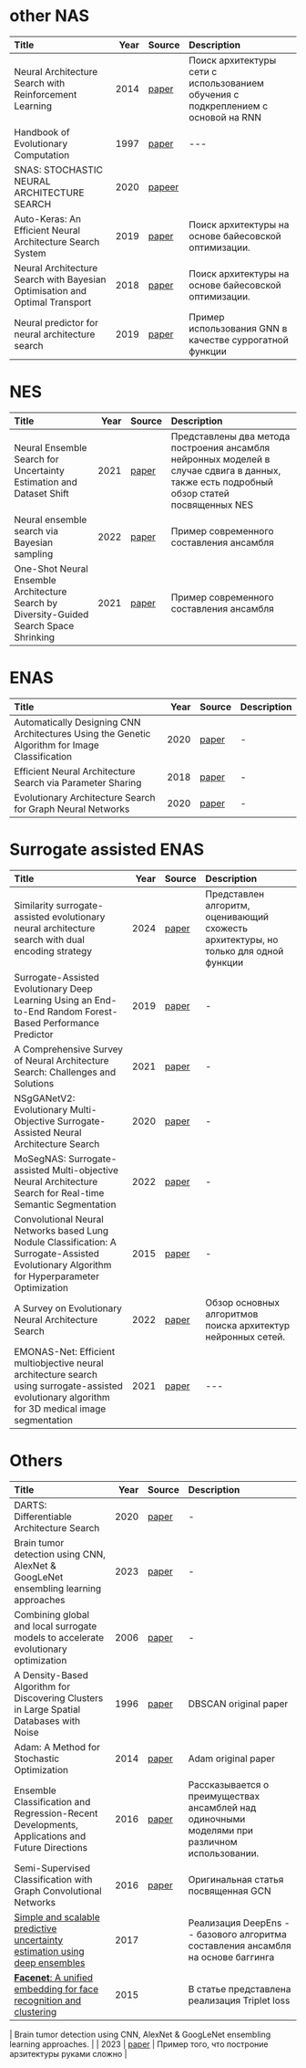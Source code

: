 # other NAS
| Title                                                                       | Year | Source                                                                                                                                   | Description                                                                       |
| :-------------------------------------------------------------------------- | ---: | :--------------------------------------------------------------------------------------------------------------------------------------- | :-------------------------------------------------------------------------------- |
| Neural Architecture Search with Reinforcement Learning                      | 2014 | [paper](https://arxiv.org/abs/1611.01578)                                                                                                | Поиск архитектуры сети с использованием обучения с подкреплением с основой на RNN |
| Handbook of Evolutionary Computation                                        | 1997 | [paper](https://www.taylorfrancis.com/books/edit/10.1201/9780367802486/handbook-evolutionary-computation-fogel-michalewicz-thomas-baeck) | ---                                                                               |
| SNAS: STOCHASTIC NEURAL ARCHITECTURE SEARCH                                 | 2020 | [papeer](https://arxiv.org/pdf/1812.09926)                                                                                               |                                                                                   |
| Auto-Keras: An Efficient Neural Architecture Search System                  | 2019 | [paper](https://sci-hub.gg/10.1145/3292500.3330648)                                                                                      | Поиск архитектуры на основе байесовской оптимизации.                              |
| Neural Architecture Search with Bayesian Optimisation and Optimal Transport | 2018 | [paper](https://proceedings.neurips.cc/paper_files/paper/2018/file/f33ba15effa5c10e873bf3842afb46a6-Paper.pdf)                           | Поиск архитектуры на основе байесовской оптимизации.                              |
| Neural predictor for<br>neural architecture search                          | 2019 | [paper](https://arxiv.org/pdf/1912.00848)                                                                                                | Пример использования GNN в качестве суррогатной функции                           |


# NES
| Title                                                                                      | Year | Source                                                                                                                                                                          | Description                                                                                                                               |
| :----------------------------------------------------------------------------------------- | ---: | :------------------------------------------------------------------------------------------------------------------------------------------------------------------------------ | :---------------------------------------------------------------------------------------------------------------------------------------- |
| Neural Ensemble Search for Uncertainty Estimation and Dataset Shift                        | 2021 | [paper](https://proceedings.neurips.cc/paper_files/paper/2021/hash/41a6fd31aa2e75c3c6d427db3d17ea80-Abstract.html)                                                              | Представлены два метода построения ансамбля нейронных моделей в случае сдвига в данных, также есть подробный обзор статей посвященных NES |
| Neural ensemble search via Bayesian sampling                                               | 2022 | [paper](https://proceedings.mlr.press/v180/shu22a/shu22a.pdf)                                                                                                                   | Пример современного составления ансамбля                                                                                                  |
| One-Shot Neural Ensemble Architecture Search by Diversity-Guided<br>Search Space Shrinking | 2021 | [paper](https://openaccess.thecvf.com/content/CVPR2021/papers/Chen_One-Shot_Neural_Ensemble_Architecture_Search_by_Diversity-Guided_Search_Space_Shrinking_CVPR_2021_paper.pdf) | Пример современного составления ансамбля                                                                                                  |

# ENAS
| Title                                                                                            | Year | Source                                                                         | Description |
| :----------------------------------------------------------------------------------------------- | ---: | :----------------------------------------------------------------------------- | :---------- |
| Automatically Designing CNN  Architectures Using the Genetic  Algorithm for Image Classification | 2020 | [paper](https://ieeexplore.ieee.org/abstract/document/9075201/authors#authors) | -           |
| Efficient Neural Architecture Search via Parameter Sharing                                       | 2018 | [paper](https://arxiv.org/pdf/1802.03268)                                      | -           |
| Evolutionary Architecture Search for Graph Neural Networks                                       | 2020 | [paper](https://arxiv.org/pdf/2009.10199)                                      | -           |


# Surrogate assisted ENAS

| Title                                                                                                                                             | Year | Source                                                                             | Description                                                                         |
| :------------------------------------------------------------------------------------------------------------------------------------------------ | ---: | :--------------------------------------------------------------------------------- | :---------------------------------------------------------------------------------- |
| Similarity surrogate-assisted evolutionary neural architecture search with dual encoding strategy                                                 | 2024 | [paper](https://www.aimspress.com/aimspress-data/era/2024/2/PDF/era-32-02-050.pdf) | Представлен алгоритм, оценивающий схожесть архитектуры, но только для одной функции |
| Surrogate-Assisted Evolutionary Deep Learning Using an End-to-End Random Forest-Based Performance Predictor                                       | 2019 | [paper](https://ieeexplore.ieee.org/abstract/document/8744404)                     | -                                                                                   |
| A Comprehensive Survey of Neural Architecture Search: Challenges and Solutions                                                                    | 2021 | [paper](https://arxiv.org/pdf/2006.02903)                                          | -                                                                                   |
| NSgGANetV2: Evolutionary Multi-Objective Surrogate-Assisted Neural Architecture Search                                                            | 2020 | [paper](https://arxiv.org/pdf/2007.10396)                                          | -                                                                                   |
| MoSegNAS: Surrogate-assisted Multi-objective Neural Architecture Search for Real-time Semantic Segmentation                                       | 2022 | [paper](https://arxiv.org/pdf/2208.06820)                                          | -                                                                                   |
| Convolutional Neural Networks based Lung Nodule Classification: A Surrogate-Assisted Evolutionary Algorithm for Hyperparameter Optimization       | 2015 | [paper](https://shiruipan.github.io/publication/tevc-21-zhang/tevc-21-zhang.pdf)   | -                                                                                   |
| A Survey on Evolutionary Neural Architecture Search                                                                                               | 2022 | [paper](https://arxiv.org/pdf/2008.10937)                                          | Обзор основных алгоритмов поиска архитектур нейронных сетей.                        |
| EMONAS-Net: Efficient multiobjective neural architecture search using surrogate-assisted evolutionary algorithm for 3D medical image segmentation | 2021 | [paper](https://sci-hub.gg/10.1016/j.artmed.2021.102154)                           | ---                                                                                 |

# Others

| Title                                                                                                                                                                                   | Year | Source                                                                                                                                                                                                                                                                                                                                       | Description                                                                                   |
| :-------------------------------------------------------------------------------------------------------------------------------------------------------------------------------------- | ---: | :------------------------------------------------------------------------------------------------------------------------------------------------------------------------------------------------------------------------------------------------------------------------------------------------------------------------------------------- | :-------------------------------------------------------------------------------------------- |
| DARTS: Differentiable Architecture Search                                                                                                                                               | 2020 | [paper](https://arxiv.org/abs/1806.09055)                                                                                                                                                                                                                                                                                                    | -                                                                                             |
| Brain tumor detection using CNN, AlexNet & GoogLeNet ensembling learning approaches                                                                                                     | 2023 | [paper](https://www.researchgate.net/publication/369308467_Brain_tumor_detection_using_CNN_AlexNet_GoogLeNet_ensembling_learning_approaches)                                                                                                                                                                                                 | -                                                                                             |
| Combining global and local surrogate models to accelerate evolutionary optimization                                                                                                     | 2006 | [paper](https://www.researchgate.net/publication/3421747_Combining_global_and_local_surrogate_models_to_accelerate_evolutionary_optimization_IEEE_Trans_Syst_Man_Cybern_Part_C_Appl_Rev)                                                                                                                                                     | -                                                                                             |
| A Density-Based Algorithm for Discovering Clusters<br>in Large Spatial Databases with Noise                                                                                              | 1996 | [paper](https://cdn.aaai.org/KDD/1996/KDD96-037.pdf)                                                                                                                                                                                                                                                                                         | DBSCAN original paper                                                                         |
| Adam: A Method for Stochastic Optimization                                                                                                                                              | 2014 | [paper](https://arxiv.org/abs/1412.6980)                                                                                                                                                                                                                                                                                                     | Adam original paper                                                                           |
| Ensemble Classification and Regression-Recent Developments, Applications and Future Directions                                                                                          | 2016 | [paper](https://www.researchgate.net/profile/Le-Zhang-61/publication/290476291_Ensemble_Classification_and_Regression-Recent_Developments_Applications_and_Future_Directions_Review_Article/links/5c0a1b8fa6fdcc494fdf7e43/Ensemble-Classification-and-Regression-Recent-Developments-Applications-and-Future-Directions-Review-Article.pdf) | Рассказывается о преимуществах ансамблей над одиночными моделями при различном использовании. |
| Semi-Supervised Classification with Graph Convolutional Networks                                                                                                                        | 2016 | [paper](https://arxiv.org/abs/1609.02907)                                                                                                                                                                                                                                                                                                    | Оригинальная статья посвященная GCN                                                           |
| [Simple and scalable predictive uncertainty estimation using deep ensembles](https://proceedings.neurips.cc/paper_files/paper/2017/hash/9ef2ed4b7fd2c810847ffa5fa85bce38-Abstract.html) | 2017 |                                                                                                                                                                                                                                                                                                                                              | Реализация DeepEns -- базового алгоритма составления ансамбля на основе баггинга              |
| [**Facenet**: A unified embedding for face recognition and clustering](https://www.cv-foundation.org/openaccess/content_cvpr_2015/html/Schroff_FaceNet_A_Unified_2015_CVPR_paper.html)  | 2015 |                                                                                                                                                                                                                                                                                                                                              | В статье представлена реализация Triplet loss                                                 |

| Brain tumor detection using CNN, AlexNet & GoogLeNet ensembling learning approaches.                                          |                                                         | 2023 | [paper](https://openurl.ebsco.com/EPDB%3Agcd%3A8%3A34114136/detailv2?sid=ebsco%3Aplink%3Ascholar&id=ebsco%3Agcd%3A178322108&crl=c&link_origin=scholar.google.com) | Пример того, что построние арзитектуры руками сложно |



